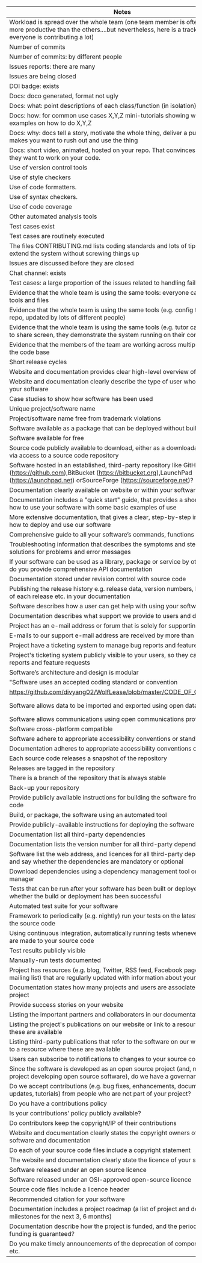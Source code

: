 Notes | Assessment | Evidence | 
| ----- | ------ | --------- |
Workload is spread over the whole team (one team member is often Xtimes more productive than the others....but nevertheless, here is a track record that everyone is contributing a lot) | 3 | https://github.com/divyang02/WolfLease/graphs/contributors | 
Number of commits | 3 | https://github.com/divyang02/WolfLease/commits/master | 
Number of commits: by different people | 3 | https://github.com/divyang02/WolfLease/pulse | 
Issues reports: there are many | 3 | https://github.com/divyang02/WolfLease/issues | 
Issues are being closed | 3 | https://github.com/divyang02/WolfLease/issues?q=is%3Aissue+is%3Aclosed | 
DOI badge: exists | 3 | https://github.com/divyang02/WolfLease/blob/master/README.md | 
Docs: doco generated, format not ugly | 3 | https://divyang02.github.io/WolfLease/ | 
Docs: what: point descriptions of each class/function (in isolation) | 3 | https://divyang02.github.io/WolfLease/ | 
Docs: how: for common use cases X,Y,Z mini-tutorials showing worked examples on how to do X,Y,Z |  |  | 
Docs: why: docs tell a story, motivate the whole thing, deliver a punchline that makes you want to rush out and use the thing |  |  | 
Docs: short video, animated, hosted on your repo. That convinces people why they want to work on your code. |  |  | 
Use of version control tools | 3 | https://github.com/divyang02/WolfLease | 
Use of style checkers | 3 | https://github.com/divyang02/WolfLease/blob/master/.github/workflows/style_checker.yml | 
Use of code formatters. | 3 | https://github.com/divyang02/WolfLease/blob/master/.github/workflows/code_formatter.yml | 
Use of syntax checkers. | 3 | https://github.com/divyang02/WolfLease/blob/master/.github/workflows/main.yml | 
Use of code coverage | 3 | https://github.com/divyang02/WolfLease/blob/master/.github/workflows/django.yml | 
Other automated analysis tools | 3 | https://github.com/divyang02/WolfLease/blob/master/.github/workflows/close_as_a_feature_request.yml | 
Test cases exist | 3 | https://github.com/divyang02/WolfLease/blob/master/housing/tests.py | 
Test cases are routinely executed | 3 | https://github.com/divyang02/WolfLease/actions | 
The files CONTRIBUTING.md lists coding standards and lots of tips on how to extend the system without screwing things up | 3 | https://github.com/divyang02/WolfLease/blob/master/CONTRIBUTING.md | 
Issues are discussed before they are closed | 3 | https://github.com/divyang02/WolfLease/issues/36 | 
Chat channel: exists | 3 | https://github.com/divyang02/WolfLease/discussions | 
Test cases: a large proportion of the issues related to handling failing cases. | 3 | https://github.com/divyang02/WolfLease/issues/36 | 
Evidence that the whole team is using the same tools: everyone can get to all tools and files | 3 |  | 
Evidence that the whole team is using the same tools (e.g. config files in the repo, updated by lots of different people) | 3 |  | 
Evidence that the whole team is using the same tools (e.g. tutor can ask anyone to share screen, they demonstrate the system running on their computer) | 3 |  | 
Evidence that the members of the team are working across multiple places in the code base | 3 | https://github.com/divyang02/WolfLease/commits/master | 
Short release cycles | 3 | https://github.com/divyang02/WolfLease/releases | 
Website and documentation provides clear high-level overview of software | 3 | https://github.com/divyang02/WolfLease/blob/master/README.md | 
Website and documentation clearly describe the type of user who should use your software | 3 | https://divyang02.github.io/WolfLease/ | 
Case studies to show how software has been used | 3 |  | 
Unique project/software name | 3 | WolfLease | 
Project/software name free from trademark violations | 3 |  | 
Software available as a package that can be deployed without building it | 3 | https://github.com/divyang02/WolfLease/blob/master/docker-compose.yml | 
Software available for free | 3 | https://github.com/divyang02/WolfLease | 
Source code publicly available to download, either as a downloadable bundle or via access to a source code repository | 3 |  | 
Software hosted in an established, third-party repository like GitHub (https://github.com),BitBucket (https://bitbucket.org),LaunchPad (https://launchpad.net) orSourceForge (https://sourceforge.net)? | 3 |  | 
Documentation clearly available on website or within your software | 3 | https://divyang02.github.io/WolfLease/ | 
Documentation includes a "quick start" guide, that provides a short overview of how to use your software with some basic examples of use | 3 | https://github.com/divyang02/WolfLease/blob/master/README.md | 
More extensive documentation, that gives a clear, step-by-step instructions on how to deploy and use our software | 3 | https://github.com/divyang02/WolfLease/blob/master/README.md | 
Comprehensive guide to all your software’s commands, functions and options | 3 | https://divyang02.github.io/WolfLease/ | 
Troubleshooting information that describes the symptoms and step-by-step solutions for problems and error messages | 3 | https://github.com/divyang02/WolfLease/blob/master/README.md | 
If your software can be used as a library, package or service by other software, do you provide comprehensive API documentation | 3 | https://github.com/divyang02/WolfLease/blob/master/README.md | 
Documentation stored under revision control with source code | 3 | https://github.com/divyang02/WolfLease/tree/master/docs | 
Publishing the release history e.g. release data, version numbers, key features of each release etc. in your documentation | 3 | https://github.com/divyang02/WolfLease/releases | 
Software describes how a user can get help with using your software | 3 | https://github.com/divyang02/WolfLease/blob/master/README.md | 
Documentation describes what support we provide to users and developers | 3 | https://github.com/divyang02/WolfLease/blob/master/README.md | 
Project has an e-mail address or forum that is solely for supporting users | 3 | https://github.com/divyang02/WolfLease/blob/master/README.md | 
E-mails to our support e-mail address are received by more than one person | 3 | https://github.com/divyang02/WolfLease/blob/master/README.md | 
Project have a ticketing system to manage bug reports and feature requests | 3 | https://github.com/divyang02/WolfLease/issues | 
Project's ticketing system publicly visible to your users, so they can view bug reports and feature requests | 3 | https://github.com/divyang02/WolfLease/issues | 
Software’s architecture and design is modular | 3 | https://github.com/divyang02/WolfLease | 
"Software uses an accepted coding standard or convention | 3 | https://github.com/divyang02/WolfLease/blob/master/CONTRIBUTING.md
https://github.com/divyang02/WolfLease/blob/master/CODE_OF_CONDUCT.md | "
Software allows data to be imported and exported using open data formats | 3 | Data is stored in SQLite and can be seen or retrieved using postman or by running the frontend and response format is JSON | 
Software allows communications using open communications protocols | 3 | Communication is done with REST API's developed | 
Software cross-platform compatible | 3 | https://github.com/divyang02/WolfLease/blob/master/docker-compose.yml | 
Software adhere to appropriate accessibility conventions or standards |  |  | 
Documentation adheres to appropriate accessibility conventions or standards | 3 | Documentation is formed using docstring and pydoctor | 
Each source code releases a snapshot of the repository |  |  | 
Releases are tagged in the repository | 3 | https://github.com/divyang02/WolfLease/releases | 
There is a branch of the repository that is always stable | 3 | Master branch is always stable | 
Back-up your repository |  |  | 
Provide publicly available instructions for building the software from the source code | 3 | https://github.com/divyang02/WolfLease/blob/master/README.md | 
Build, or package, the software using an automated tool | 3 | https://github.com/divyang02/WolfLease/blob/master/docker-compose.yml | 
Provide publicly-available instructions for deploying the software | 3 | https://github.com/divyang02/WolfLease/blob/master/README.md | 
Documentation list all third-party dependencies | 3 | https://github.com/divyang02/WolfLease/blob/master/README.md | 
Documentation lists the version number for all third-party dependencies | 3 | https://github.com/divyang02/WolfLease/blob/master/docker-compose.yml | 
Software list the web address, and licences for all third-party dependencies and say whether the dependencies are mandatory or optional | 3 | https://github.com/divyang02/WolfLease/blob/master/README.md | 
Download dependencies using a dependency management tool or package manager | 3 | https://github.com/divyang02/MailerOwl/blob/main/docker-compose.yml | 
Tests that can be run after your software has been built or deployed to show whether the build or deployment has been successful | 3 | https://github.com/divyang02/WolfLease/actions | 
Automated test suite for your software | 3 | https://github.com/divyang02/WolfLease/actions | 
Framework to periodically (e.g. nightly) run your tests on the latest version of the source code | 3 | https://github.com/divyang02/WolfLease/actions | 
Using continuous integration, automatically running tests whenever changes are made to your source code | 3 | https://github.com/divyang02/WolfLease/actions | 
Test results publicly visible | 3 | https://github.com/divyang02/WolfLease/actions | 
Manually-run tests documented | 3 | No manual test needed  | 
Project has resources (e.g. blog, Twitter, RSS feed, Facebook page, wiki, mailing list) that are regularly updated with information about your software |  |  | 
Documentation states how many projects and users are associated with your project | 3 | https://divyang02.github.io/WolfLease/ | 
Provide success stories on your website |  |  | 
Listing the important partners and collaborators in our documentation | 3 | https://github.com/divyang02/WolfLease/blob/master/README.md | 
Listing the project's publications on our website or link to a resource where these are available |  |  | 
Listing third-party publications that refer to the software on our website or link to a resource where these are available |  |  | 
Users can subscribe to notifications to changes to your source code repository | 3 | https://github.com/divyang02/WolfLease | 
Since the software is developed as an open source project (and, not just a project developing open source software), do we have a governance model | 3 | https://github.com/divyang02/WolfLease/blob/master/CONTRIBUTING.md | 
Do we accept contributions (e.g. bug fixes, enhancements, documentation updates, tutorials) from people who are not part of your project? | 3 | https://github.com/divyang02/WolfLease/blob/master/CONTRIBUTING.md | 
Do you have a contributions policy | 3 | https://github.com/divyang02/WolfLease/blob/master/CONTRIBUTING.md | 
Is your contributions' policy publicly available? | 3 | https://github.com/divyang02/WolfLease/blob/master/CONTRIBUTING.md | 
Do contributors keep the copyright/IP of their contributions | 3 | Authors of commit won't be changed. | 
Website and documentation clearly states the copyright owners of your software and documentation | 3 | https://github.com/divyang02/WolfLease/blob/master/README.md | 
Do each of your source code files include a copyright statement |  |  | 
The website and documentation clearly state the licence of your software | 3 | https://github.com/divyang02/WolfLease/blob/master/LICENSE | 
Software released under an open source licence | 3 | https://github.com/divyang02/WolfLease/blob/master/LICENSE | 
Software released under an OSI-approved open-source licence | 3 | https://github.com/divyang02/WolfLease/blob/master/LICENSE | 
Source code files include a licence header |  |  | 
Recommended citation for your software | 3 | https://github.com/divyang02/WolfLease/blob/master/CITATION.cff | 
Documentation includes a project roadmap (a list of project and development milestones for the next 3, 6 months) | 3 | https://github.com/divyang02/WolfLease/blob/master/README.md | 
Documentation describe how the project is funded, and the period over which funding is guaranteed? | 3 | Personal funds | 
Do you make timely announcements of the deprecation of components, APIs, etc. | 3 |  | 